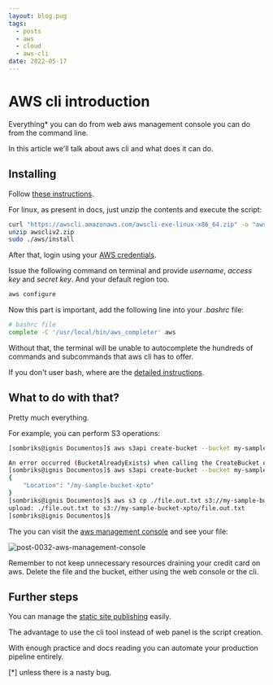 ```yaml
---
layout: blog.pug
tags: 
  - posts
  - aws
  - cloud
  - aws-cli
date: 2022-05-17
---
```

# AWS cli introduction

Everything* you can do from web aws management console you can do from the
command line.

In this article we'll talk about aws cli and what does it can do.

## Installing

Follow [these instructions](https://docs.aws.amazon.com/cli/latest/userguide/getting-started-install.html).

For linux, as present in docs, just unzip the contents and execute the script:

```bash
curl "https://awscli.amazonaws.com/awscli-exe-linux-x86_64.zip" -o "awscliv2.zip"
unzip awscliv2.zip
sudo ./aws/install
```

After that, login using your [AWS credentials](https://docs.aws.amazon.com/cli/latest/userguide/cli-configure-quickstart.html#cli-configure-quickstart-creds-create).

Issue the following command on terminal and provide *username*, *access key* and
*secret key*. And your default region too.

```bash
aws configure
```

Now this part is important, add the following line into your *.bashrc* file:

```bash
# bashrc file
complete -C '/usr/local/bin/aws_completer' aws
```

Without that, the terminal will be unable to autocomplete the hundreds of
commands and subcommands that aws cli has to offer.

If you don't user bash, where are the
[detailed instructions](https://docs.aws.amazon.com/cli/latest/userguide/cli-configure-completion.html).

## What to do with that?

Pretty much everything.

For example, you can perform S3 operations:

```bash
[sombriks@ignis Documentos]$ aws s3api create-bucket --bucket my-sample-bucket

An error occurred (BucketAlreadyExists) when calling the CreateBucket operation: The requested bucket name is not available. The bucket namespace is shared by all users of the system. Please select a different name and try again.
[sombriks@ignis Documentos]$ aws s3api create-bucket --bucket my-sample-bucket-xpto
{
    "Location": "/my-sample-bucket-xpto"
}
[sombriks@ignis Documentos]$ aws s3 cp ./file.out.txt s3://my-sample-bucket-xpto/file.out.txt
upload: ./file.out.txt to s3://my-sample-bucket-xpto/file.out.txt
[sombriks@ignis Documentos]$ 
```

The you can visit the
[aws management console](https://s3.console.aws.amazon.com/s3/buckets/my-sample-bucket-xpto?region=us-east-1&tab=objects)
and see your file:

![post-0032-aws-management-console](/post-pics/0032-introduction-to-aws-cli/s3-buckets.png)

Remember to not keep unnecessary resources draining your credit card on aws.
Delete the file and the bucket, either using the web console or the cli.

## Further steps

You can manage the
[static site publishing](https://github.com/sombriks/sample-static-site-on-s3-example) easily.

The advantage to use the cli tool instead of web panel is the script creation.

With enough practice and docs reading you can automate your production pipeline
entirely.

[*] unless there is a nasty bug.
